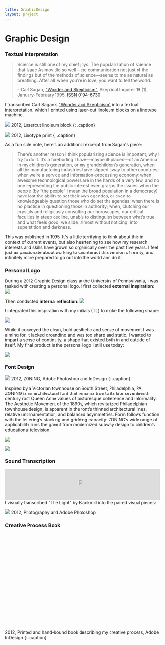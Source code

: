 ```yaml
---
title: GraphicDesign
layout: project
---
```

# Graphic Design

### Textual Interpretation

> Science is still one of my chief joys. The popularization of science that Isaac Asimov did so well—the communication not just of the findings but of the methods of science—seems to me as natural as breathing. After all, when you’re in love, you want to tell the world.
>
> – Carl Sagan, ["Wonder and Skepticism"][10], Skeptical Inquirer 19 (1), January-February 1995, [ISSN 0194-6730][11]

I transcribed Carl Sagan's ["Wonder and Skepticism"][10] into a textual interpretation, which I printed using laser-cut linoleum blocks on a linotype machine.

![][12]
2012, Lasercut linoleum block
{: .caption}

![][13]
2012, Linotype print
{: .caption}

As a fun side note, here's an additional excerpt from Sagan's piece:

> There’s another reason I think popularizing science is important, why I try to do it. It’s a foreboding I have—maybe ill-placed—of an America in my children’s generation, or my grandchildren’s generation, when all the manufacturing industries have slipped away to other countries; when we’re a service and information-processing economy; when awesome technological powers are in the hands of a very few, and no one representing the public interest even grasps the issues; when the people (by “the people” I mean the broad population in a democracy) have lost the ability to set their own agendas, or even to knowledgeably question those who do set the agendas; when there is no practice in questioning those in authority; when, clutching our crystals and religiously consulting our horoscopes, our critical faculties in steep decline, unable to distinguish between what’s true and what feels good, we slide, almost without noticing, into superstition and darkness.

This was published in 1995. It's a little terrifying to think about this in context of current events, but also heartening to see how my research interests and skills have grown so organically over the past five years. I feel just as passionate about working to counteract this version of reality, and infinitely more prepared to go out into the world and do it.

### Personal Logo

During a 2012 Graphic Design class at the University of Pennsylvania, I was tasked with creating a personal logo. I first collected **external inspiration**:
![][1]

Then conducted **internal reflection**:
![][2]

I integrated this inspiration with my initials (TL) to make the following shape:

![][3]

While it conveyed the clean, bold aesthetic and sense of movement I was aiming for, it lacked grounding and was too sharp and static. I wanted to impart a sense of continuity, a shape that existed both in and outside of itself. My final product is the personal logo I still use today:

![][4]

### Font Design

![][8]
2012, ZONING, Adobe Photoshop and InDesign
{: .caption}

Inspired by a Victorian townhouse on South Street, Philadelphia, PA, ZONING is an architectural font that remains true to its late seventeenth century root Queen Anne values of picturesque coherence and informality. The Aesthetic Movement of the 1890s, which revitalized Philadelphian townhouse design, is apparent in the font’s thinned architectural lines, relative unornamentation, and balanced asymmetries. Form follows function with the lettering’s stacking and gridding capacity: ZONING’s wide range of applicability runs the gamut from  modernized subway design to children’s educational television.

![][7]

![][9]

### Sound Transcription

<iframe width="100%" height="100" src="https://www.youtube.com/embed/LxFk9-UhY_Y?rel=0" frameborder="0" allowfullscreen></iframe>
I visually transcribed "The Light" by Blackmill into the paired visual pieces:

![][6]
2012, Photography and Adobe Photoshop


### Creative Process Book

<div data-configid="31926889/55820091" style="width:100%; height:300px;" class="issuuembed"></div>
<script type="text/javascript" src="//e.issuu.com/embed.js" async="true"></script>

2012, Printed and hand-bound book describing my creative process, Adobe InDesign
{: .caption}


[1]: /assets/images/logo-inspiration.jpg
[2]: /assets/images/myself.jpg
[3]: /assets/images/logo-bg.jpg
[4]: /assets/images/logo-portfolio.jpg
[5]: https://www.youtube.com/watch?v=LxFk9-UhY_Y
[6]: /assets/images/sound-transcription-no-margins.jpg
[7]: /assets/images/font-inspo.jpg
[8]: /assets/images/font.jpg
[9]: /assets/images/font-examples.jpg
[10]: https://www.csicop.org/si/show/wonder_and_skepticism
[11]: http://worldcat.org/issn/0194-6730
[12]: /assets/images/text-lino.jpg
[13]: /assets/images/text-printed.jpg
